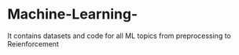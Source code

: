 # Machine-Learning-
It contains datasets and code for all ML topics from preprocessing to Reienforcement
